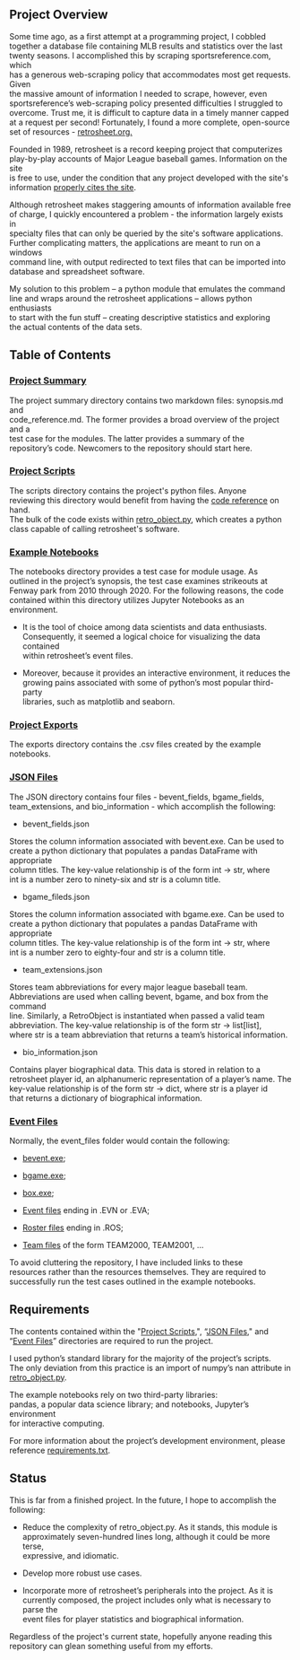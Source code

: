 ## Project Overview

Some time ago, as a first attempt at a programming project, I cobbled<br/>
together a database file containing MLB results and statistics over the last<br/>
twenty seasons.  I accomplished this by scraping sportsreference.com, which<br/>
has a generous web-scraping policy that accommodates most get requests.  Given<br/>
the massive amount of information I needed to scrape, however, even<br/>
sportsreference’s web-scraping policy presented difficulties I struggled to<br/>
overcome.  Trust me, it is difficult to capture data in a timely manner capped<br/>
at a request per second!   Fortunately, I found a more complete, open-source<br/>
set of resources - [retrosheet.org.](https://www.retrosheet.org/ "Links to retrosheet.")

Founded in 1989, retrosheet is a record keeping project that computerizes<br/>
play-by-play accounts of Major League baseball games.  Information on the site<br/>
is free to use, under the condition that any project developed with the site's<br/>
information [properly cites the site](/IMPORTANT_RETROSHEET_NOTICE.md).

Although retrosheet makes staggering amounts of information available free<br/>
of charge, I quickly encountered a problem - the information largely exists in<br/>
specialty files that can only be queried by the site's software applications.<br/>
Further complicating matters, the applications are meant to run on a windows<br/>
command line, with output redirected to text files that can be imported into<br/>
database and spreadsheet software.

My solution to this problem –  a python module that emulates the command<br/>
line and wraps around the retrosheet applications – allows python enthusiasts<br/>
to start with the fun stuff – creating descriptive statistics and exploring<br/>
the actual contents of the data sets.

## Table of Contents

### [Project Summary](/project_summary/)

The project summary directory contains two markdown files: synopsis.md and<br/>
code_reference.md.  The former provides a broad overview of the project and a<br/>
test case for the modules.  The latter provides a summary of the<br/>
repository’s code.  Newcomers to the repository should start here.

### [Project Scripts](/project_scripts/)

The scripts directory contains the project's python files.  Anyone<br/>
reviewing this directory would benefit from having the [code reference](/project_summary/code_reference.md) on hand.<br/>
The bulk of the code exists within [retro_object.py](/project_scripts/retro_object.py), which creates a python<br/>
class capable of calling retrosheet's software.

### [Example Notebooks](/example_notebooks/)

The notebooks directory provides a test case for module usage.  As<br/>
outlined in the project’s synopsis, the test case examines strikeouts at<br/>
Fenway park from 2010 through 2020.  For the following reasons, the code<br/>
contained within this directory utilizes Jupyter Notebooks as an environment.<br/>

-  It is the tool of choice among data scientists and data enthusiasts.<br/>
Consequently, it seemed a logical choice for visualizing the data contained<br/>
within retrosheet’s event files.<br/>

-  Moreover, because it provides an interactive environment, it reduces the<br/>
growing pains associated with some of python’s most popular third-party<br/>
libraries, such as matplotlib and seaborn.

### [Project Exports](/project_exports/)

The exports directory contains the .csv files created by the example<br/>
notebooks.  

### [JSON Files](/json_files/)

The JSON directory contains four files - bevent_fields, bgame_fields,<br/>
team_extensions, and bio_information - which accomplish the following:

-	bevent_fields.json

Stores the column information associated with bevent.exe.  Can be used to<br/>
create a python dictionary that populates a pandas DataFrame with appropriate<br/>
column titles.  The key-value relationship is of the form int -> str, where<br/>
int is a number zero to ninety-six and str is a column title.

-	bgame_fileds.json

Stores the column information associated with bgame.exe.  Can be used to<br/>
create a python dictionary that populates a pandas DataFrame with appropriate<br/>
column titles.  The key-value relationship is of the form int -> str, where<br/>
int is a number zero to eighty-four and str is a column title.

-	team_extensions.json

Stores team abbreviations for every major league baseball team.<br/>
Abbreviations are used when calling bevent, bgame, and box from the command<br/>
line.  Similarly, a RetroObject is instantiated when passed a valid team<br/>
abbreviation.  The key-value relationship is of the form str -> list\[list\],<br/>
where str is a team abbreviation that returns a team’s historical information.

-	bio_information.json

Contains player biographical data.  This data is stored in relation to a<br/>
retrosheet player id, an alphanumeric representation of a player’s name.  The<br/>
key-value relationship is of the form str -> dict, where str is a player id<br/>
that returns a dictionary of biographical information.

### [Event Files](/event_files/)

Normally, the event_files folder would contain the following:

- [bevent.exe](https://www.retrosheet.org/resources/resources1.html "Links to retrosheet.");

- [bgame.exe](https://www.retrosheet.org/resources/resources1.html "Links to retrosheet.");

- [box.exe](https://www.retrosheet.org/resources/resources1.html "Links to retrosheet.");

- [Event files](https://www.retrosheet.org/game.htm "Links to retrosheet.") ending in .EVN or .EVA;

- [Roster files](https://www.retrosheet.org/game.htm "Links to retrosheet.") ending in .ROS;

- [Team files](https://www.retrosheet.org/game.htm "Links to retrosheet.") of the form TEAM2000, TEAM2001, ...

To avoid cluttering the repository, I have included links to these<br/>
resources rather than the resources themselves.  They are required to<br/>
successfully run the test cases outlined in the example notebooks.

## Requirements

The contents contained within the "[Project Scripts](/project_scripts/),", “[JSON Files](/json_files/)," and<br/>
“[Event Files](/event_files/)” directories are required to run the project.

I used python’s standard library for the majority of the project’s scripts.<br/>
The only deviation from this practice is an import of numpy’s nan attribute in<br/>
[retro_object.py](/project_scripts/retro_object.py).

The example notebooks rely on two third-party libraries:<br/>
pandas, a popular data science library; and notebooks, Jupyter’s environment<br/>
for interactive computing.

For more information about the project’s development environment, please<br/>
reference [requirements.txt](/requirements.txt).

## Status

This is far from a finished project.  In the future, I hope to accomplish the<br/>
following:

-	Reduce the complexity of retro_object.py.  As it stands, this module is<br/>
approximately seven-hundred lines long, although it could be more terse,<br/>
expressive, and idiomatic.

-	Develop more robust use cases.

-	Incorporate more of retrosheet’s peripherals into the project.  As it is<br/>
currently composed, the project includes only what is necessary to parse the<br/>
event files for player statistics and biographical information.

Regardless of the project's current state, hopefully anyone reading this<br/>
repository can glean something useful from my efforts.